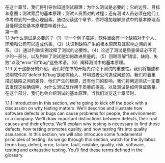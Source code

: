   在这个章节，我们将引导你知道测试原理：为什么测试是必要的；它的边界、目标和意图；测试背后的基本原理；测试人员面对的过程；还有测试人员必须在他们工作考虑到的一些心理因素。通过阅读这个章节，你将增加理解测试中的基本原理而且懂得这些基本原理意味着什么。  
第一章  
1.1 为什么测试是必要的？（1）举一个例子描述，软件里面有一个缺陷对于个人、环境和公司可以造成伤害。（2）认识到缺陷产生的根本原因及其影响之间的关系。（3）通过列举实例诠释了测试的必要性。（4）论述了测试是质量保证必不可少的一部分，以及列举了测试是如何改进质量的。（5）回顾理解“错误、缺陷、失败”以及“error”和“bug”这些术语。（6）阐释测试中的基本原理。  
1.1.1 关于这部分的介绍，我们将在书的开始先讨论下测试的重要性。我们将描述和说明软件的“defect‘和’bug‘是如何给人、环境或者公司造成问题的。我们将着重描述缺陷之间的差异，他们产生的根源，还有他们的影响。我们将阐述测试一定要去发现这些确信啊，为什么测试反作用于质量的提高，以及测试是如何保证质量。在这个部分，我们也会介绍测试的基本原理。当我们浏览这个章节时，

1.1.1 Introduction In this section, we're going to kick off the book with a discussion on why testing matters. We'll describe and illustrate how software defects or bugs can cause problems for people, the environment or a company. We'll draw important distinctions between defects, their root causes and their effects. We'll explain why testing is necessary to find these defects, how testing promotes quality, and how testing fits into quality assurance. In this section, we will also introduce some fundamental principles of testing. As we go through this section, watch for the Syllabus terms bug, defect, error, failure, fault, mistake, quality, risk, software, testing and exhaustive testing. You'll find these terms defined in the glossary. 
